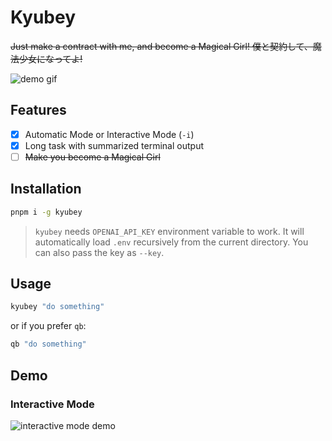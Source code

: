 # Kyubey

~~Just make a contract with me, and become a Magical Girl! 僕と契約して、魔法少女になってよ!~~

![demo gif](https://i.imgur.com/aoYQxp0.gif)

## Features

- [x] Automatic Mode or Interactive Mode (`-i`)
- [x] Long task with summarized terminal output
- [ ] ~~Make you become a Magical Girl~~

## Installation

```bash
pnpm i -g kyubey
```

> `kyubey` needs `OPENAI_API_KEY` environment variable to work. It will automatically load `.env` recursively from the current directory. You can also pass the key as `--key`.

## Usage

```bash
kyubey "do something"
```

or if you prefer `qb`:

```bash
qb "do something"
```

## Demo

### Interactive Mode

![interactive mode demo](https://i.imgur.com/bN4jI79.gif)
